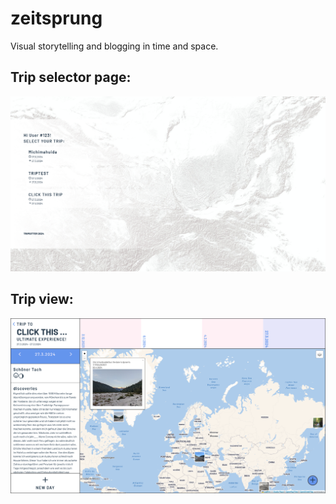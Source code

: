 # zeitsprung
Visual storytelling and blogging in time and space.

## Trip selector page:
![trip selection menu](trip_select.png)


## Trip view:
![trip view with assets](image.png)
